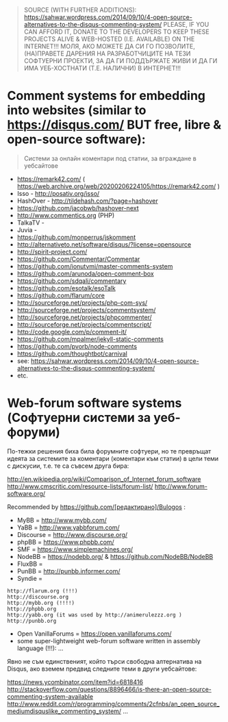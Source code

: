 > SOURCE (WITH FURTHER ADDITIONS): 
> https://sahwar.wordpress.com/2014/09/10/4-open-source-alternatives-to-the-disqus-commenting-system/
> PLEASE, IF YOU CAN AFFORD IT, DONATE TO THE DEVELOPERS TO KEEP THESE PROJECTS ALIVE & WEB-HOSTED (I.E. AVAILABLE) ON THE INTERNET!!!
> МОЛЯ, АКО МОЖЕТЕ ДА СИ ГО ПОЗВОЛИТЕ, (НА)ПРАВЕТЕ ДАРЕНИЯ НА РАЗРАБОТЧИЦИТЕ НА ТЕЗИ СОФТУЕРНИ ПРОЕКТИ, ЗА ДА ГИ ПОДДЪРЖАТЕ
> ЖИВИ И ДА ГИ ИМА УЕБ-ХОСТНАТИ (Т.Е. НАЛИЧНИ) В ИНТЕРНЕТ!!!

# Comment systems for embedding into websites (similar to https://disqus.com/ BUT free, libre & open-source software):
> Системи за онлайн коментари под статии, за вграждане в уебсайтове

* https://remark42.com/ ( https://web.archive.org/web/20200206224105/https://remark42.com/ )
* Isso - http://posativ.org/isso/
* HashOver - http://tildehash.com/?page=hashover
* https://github.com/jacobwb/hashover-next
* http://www.commentics.org (PHP)
* TalkaTV - 
* Juvia - 
* https://github.com/monperrus/jskomment
* http://alternativeto.net/software/disqus/?license=opensource
* http://spirit-project.com/
* https://github.com/Commentar/Commentar
* https://github.com/ionutvmi/master-comments-system
* https://github.com/arunoda/open-comment-box
* https://github.com/sdqali/commentary
* https://github.com/esotalk/esoTalk
* https://github.com/flarum/core
* http://sourceforge.net/projects/php-com-sys/
* http://sourceforge.net/projects/commentsystem/
* http://sourceforge.net/projects/phpcommenter/
* http://sourceforge.net/projects/commentscript/
* http://code.google.com/p/comment-it/
* https://github.com/mpalmer/jekyll-static-comments
* https://github.com/pvorb/node-comments
* https://github.com/thoughtbot/carnival
* see: https://sahwar.wordpress.com/2014/09/10/4-open-source-alternatives-to-the-disqus-commenting-system/
* etc.

# Web-forum software systems (Софтуерни системи за уеб-форуми)

По-тежки решения биха била форумните софтуери, но те превръщат идеята за системите за коментари (коментари към статии) в цели теми с дискусии, т.е. те са съвсем друга бира:

http://en.wikipedia.org/wiki/Comparison_of_Internet_forum_software
http://www.cmscritic.com/resource-lists/forum-list/
http://www.forum-software.org/

Recommended by https://github.com/[редактирано]/Bulogos :

* MyBB = http://www.mybb.com/
* YaBB = http://www.yabbforum.com/
* Discourse = http://www.discourse.org/
* phpBB = https://www.phpbb.com/
* SMF = https://www.simplemachines.org/
* NodeBB = https://nodebb.org/ & https://github.com/NodeBB/NodeBB
* FluxBB = 
* PunBB = http://punbb.informer.com/
* Syndie = 
````
http://flarum.org (!!!)
http://discourse.org
http://mybb.org (!!!!)
http://phpbb.org
http://yabb.org (it was used by http://animerulezzz.org )
http://punbb.org
````
* Open VanillaForums = https://open.vanillaforums.com/
* some super-lightweight web-forum software written in assembly language (!!!): ...

Явно не съм единственият, който търси свободна алтернатива на Disqus, ако вземем предвид следните теми в други уебсайтове:

https://news.ycombinator.com/item?id=6818416
http://stackoverflow.com/questions/8896466/is-there-an-open-source-commenting-system-available
http://www.reddit.com/r/programming/comments/2cfnbs/an_open_source_mediumdisquslike_commenting_system/
...
